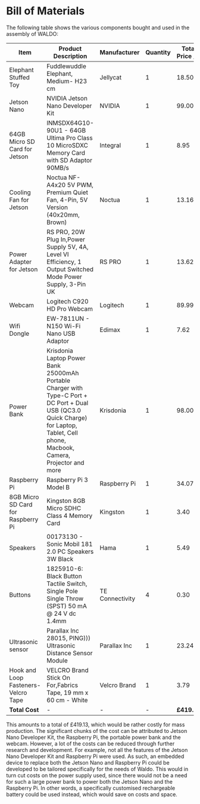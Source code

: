 # Bill of Materials

The following table shows the various components bought and used in the assembly of WALDO:

| Item                                 	| Product Description                                                                                                                                                                  	| Manufacturer    	| Quantity 	| Total Price / £ 	|
|--------------------------------------	|--------------------------------------------------------------------------------------------------------------------------------------------------------------------------------------	|-----------------	|----------	|-----------------	|
| Elephant Stuffed Toy                 	| Fuddlewuddle Elephant, Medium- H23 cm                                                                                                                                                	| Jellycat        	| 1        	| 18.50           	|
| Jetson Nano                          	| NVIDIA Jetson Nano Developer Kit                                                                                                                                                     	| NVIDIA          	| 1        	| 99.00           	|
| 64GB Micro SD Card for Jetson        	| INMSDX64G10-90U1 - 64GB Ultima Pro Class 10 MicroSDXC Memory Card with SD Adaptor 90MB/s                                                                                             	| Integral        	| 1        	| 8.95            	|
| Cooling Fan for Jetson               	| Noctua NF-A4x20 5V PWM, Premium Quiet Fan, 4-Pin, 5V Version (40x20mm, Brown)                                                                                                        	| Noctua          	| 1        	| 13.16           	|
| Power Adapter for Jetson             	| RS PRO, 20W Plug In,Power Supply 5V, 4A, Level VI Efficiency, 1 Output Switched Mode Power Supply, 3-Pin UK                                                                          	| RS PRO          	| 1        	| 13.62           	|
| Webcam                               	| Logitech C920 HD Pro Webcam                                                                                                                                                          	| Logitech        	| 1        	| 89.99           	|
| Wifi Dongle                          	| EW-7811UN - N150 Wi-Fi Nano USB Adaptor                                                                                                                                              	| Edimax          	| 1        	| 7.62            	|
| Power Bank                           	| Krisdonia Laptop Power Bank 25000mAh Portable Charger with Type-C Port + DC Port + Dual USB (QC3.0 Quick Charge) for Laptop, Tablet, Cell phone, Macbook, Camera, Projector and more 	| Krisdonia       	| 1        	| 98.00           	|
| Raspberry Pi                         	| Raspberry Pi 3 Model B                                                                                                                                                               	| Raspberry Pi    	| 1        	| 34.07           	|
| 8GB Micro SD Card for Raspberry Pi   	| Kingston 8GB Micro SDHC Class 4 Memory Card                                                                                                                                          	| Kingston        	| 1        	| 3.40            	|
| Speakers                             	| 00173130 - Sonic Mobil 181 2.0 PC Speakers 3W Black                                                                                                                                  	| Hama            	| 1        	| 5.49            	|
| Buttons                              	| 1825910-6: Black Button Tactile Switch, Single Pole Single Throw (SPST) 50 mA @ 24 V dc 1.4mm                                                                                        	| TE Connectivity 	| 4        	| 0.30            	|
| Ultrasonic sensor                    	| Parallax Inc 28015, PING))) Ultrasonic Distance Sensor Module                                                                                                                        	| Parallax Inc    	| 1        	| 23.24           	|
| Hook and Loop Fasteners- Velcro Tape 	| VELCRO Brand Stick On For,Fabrics Tape, 19 mm x 60 cm - White                                                                                                                        	| Velcro Brand    	| 1        	| 3.79            	|
| **Total Cost**                           	| -                                                                                                                                                                                    	| -               	| -        	| **£419.13**         	|


This amounts to a total of £419.13, which would be rather costly for mass production. The significant chunks of the cost can be attributed to Jetson Nano Developer Kit, the Raspberry Pi, the portable power bank and the webcam. However, a lot of the costs can be reduced through further research and development. For example, not all the features of the Jetson Nano Developer Kit and Raspberry Pi were used. As such, an embedded device to replace both the Jetson Nano and Raspberry Pi could be developed to be tailored specifically for the needs of Waldo. This would in turn cut costs on the power supply used, since there would not be a need for such a large power bank to power both the Jetson Nano and the Raspberry Pi. In other words, a specifically customised rechargeable battery could be used instead, which would save on costs and space.
